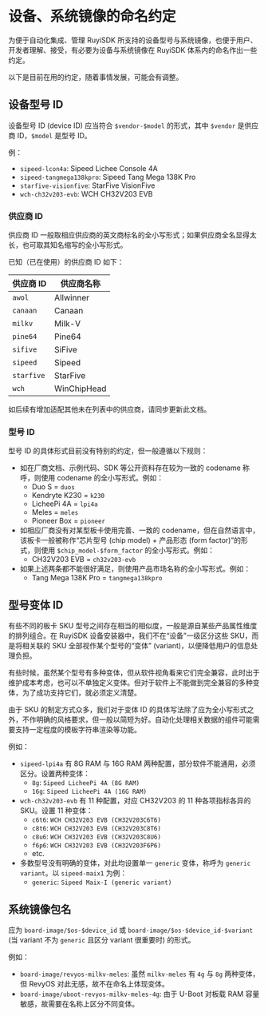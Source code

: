 # 设备、系统镜像的命名约定

为便于自动化集成、管理 RuyiSDK 所支持的设备型号与系统镜像，也便于用户、开发者理解、接受，有必要为设备与系统镜像在
RuyiSDK 体系内的命名作出一些约定。

以下是目前在用的约定，随着事情发展，可能会有调整。

## 设备型号 ID

设备型号 ID (device ID) 应当符合 `$vendor-$model` 的形式，其中 `$vendor` 是供应商 ID，`$model` 是型号 ID。

例：

* `sipeed-lcon4a`: Sipeed Lichee Console 4A
* `sipeed-tangmega138kpro`: Sipeed Tang Mega 138K Pro
* `starfive-visionfive`: StarFive VisionFive
* `wch-ch32v203-evb`: WCH CH32V203 EVB

### 供应商 ID

供应商 ID 一般取相应供应商的英文商标名的全小写形式；如果供应商全名显得太长，也可取其知名缩写的全小写形式。

已知（已在使用）的供应商 ID 如下：

| 供应商 ID | 供应商名称 |
|-----------|------------|
| `awol` | Allwinner |
| `canaan` | Canaan |
| `milkv` | Milk-V
| `pine64` | Pine64 |
| `sifive` | SiFive |
| `sipeed` | Sipeed |
| `starfive` | StarFive |
| `wch` | WinChipHead |

如后续有增加适配其他未在列表中的供应商，请同步更新此文档。

### 型号 ID

型号 ID 的具体形式目前没有特别的约定，但一般遵循以下规则：

* 如在厂商文档、示例代码、SDK 等公开资料存在较为一致的 codename 称呼，则使用 codename 的全小写形式。例如：
    * Duo S = `duos`
    * Kendryte K230 = `k230`
    * LicheePi 4A = `lpi4a`
    * Meles = `meles`
    * Pioneer Box = `pioneer`
* 如相应厂商没有对某型板卡使用完善、一致的 codename，但在自然语言中，该板卡一般被称作“芯片型号 (chip model) + 产品形态 (form factor)”的形式，则使用 `$chip_model-$form_factor` 的全小写形式。例如：
    * CH32V203 EVB = `ch32v203-evb`
* 如果上述两条都不能很好满足，则使用产品市场名称的全小写形式。例如：
    * Tang Mega 138K Pro = `tangmega138kpro`

## 型号变体 ID

有些不同的板卡 SKU 型号之间存在相当的相似度，一般是源自某些产品属性维度的排列组合。在
RuyiSDK 设备安装器中，我们不在“设备”一级区分这些 SKU，而是将相关联的 SKU 全部视作某个型号的“变体” (variant)，以便降低用户的信息处理负担。

有些时候，虽然某个型号有多种变体，但从软件视角看来它们完全兼容，此时出于维护成本考虑，也可以不单独定义变体。但对于软件上不能做到完全兼容的多种变体，为了成功支持它们，就必须定义清楚。

由于 SKU 的制定方式众多，我们对于变体 ID 的具体写法除了应为全小写形式之外，不作明确的风格要求，但一般以简短为好。自动化处理相关数据的组件可能需要支持一定程度的模板字符串渲染等功能。

例如：

* `sipeed-lpi4a` 有 8G RAM 与 16G RAM 两种配置，部分软件不能通用，必须区分。设置两种变体：
    * `8g`: `Sipeed LicheePi 4A (8G RAM)`
    * `16g`: `Sipeed LicheePi 4A (16G RAM)`
* `wch-ch32v203-evb` 有 11 种配置，对应 CH32V203 的 11 种各项指标各异的 SKU。设置 11 种变体：
    * `c6t6`: `WCH CH32V203 EVB (CH32V203C6T6)`
    * `c8t6`: `WCH CH32V203 EVB (CH32V203C8T6)`
    * `c8u6`: `WCH CH32V203 EVB (CH32V203C8U6)`
    * `f6p6`: `WCH CH32V203 EVB (CH32V203F6P6)`
    * etc.
* 多数型号没有明确的变体，对此均设置单一 `generic` 变体，称呼为 `generic variant`。以 `sipeed-maix1` 为例：
    * `generic`: `Sipeed Maix-I (generic variant)`

## 系统镜像包名

应为 `board-image/$os-$device_id` 或 `board-image/$os-$device_id-$variant` (当 variant 不为 `generic` 且区分 variant 很重要时) 的形式。

例如：

* `board-image/revyos-milkv-meles`: 虽然 `milkv-meles` 有 `4g` 与 `8g` 两种变体，但 RevyOS 对此无感，故不在命名上体现变体。
* `board-image/uboot-revyos-milkv-meles-4g`: 由于 U-Boot 对板载 RAM 容量敏感，故需要在名称上区分不同变体。
